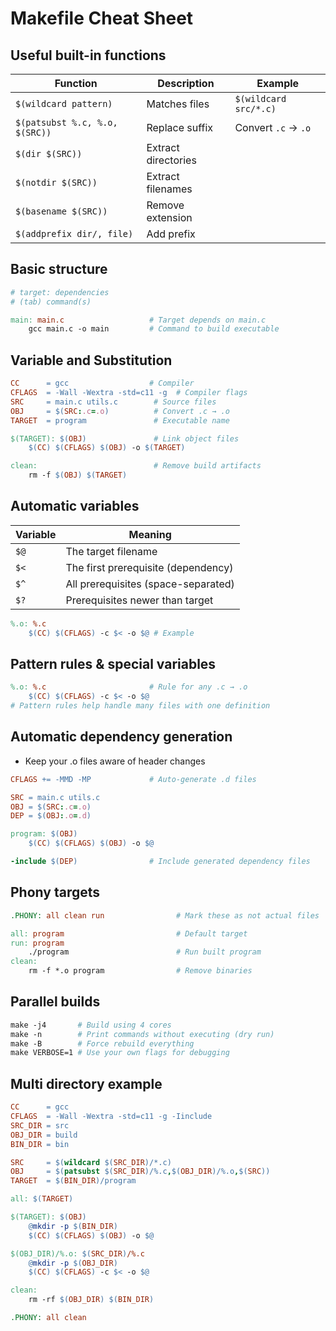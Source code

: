 # Makefile Cheat Sheet

## Useful built-in functions

| Function                       | Description         | Example               |
| ------------------------------ | ------------------- | --------------------- |
| `$(wildcard pattern)`          | Matches files       | `$(wildcard src/*.c)` |
| `$(patsubst %.c, %.o, $(SRC))` | Replace suffix      | Convert `.c` → `.o`   |
| `$(dir $(SRC))`                | Extract directories |                       |
| `$(notdir $(SRC))`             | Extract filenames   |                       |
| `$(basename $(SRC))`           | Remove extension    |                       |
| `$(addprefix dir/, file)`      | Add prefix          |                       |

## Basic structure

```makefile
# target: dependencies
# (tab) command(s)

main: main.c                   # Target depends on main.c
	gcc main.c -o main         # Command to build executable

```

## Variable and Substitution

```makefile
CC      = gcc                  # Compiler
CFLAGS  = -Wall -Wextra -std=c11 -g  # Compiler flags
SRC     = main.c utils.c        # Source files
OBJ     = $(SRC:.c=.o)          # Convert .c → .o
TARGET  = program               # Executable name

$(TARGET): $(OBJ)               # Link object files
	$(CC) $(CFLAGS) $(OBJ) -o $(TARGET)

clean:                          # Remove build artifacts
	rm -f $(OBJ) $(TARGET)

```

## Automatic variables

| Variable | Meaning                             |
| -------- | ----------------------------------- |
| `$@`     | The target filename                 |
| `$<`     | The first prerequisite (dependency) |
| `$^`     | All prerequisites (space-separated) |
| `$?`     | Prerequisites newer than target     |

```makefile 
%.o: %.c
	$(CC) $(CFLAGS) -c $< -o $@ # Example
```

## Pattern rules & special variables

```makefile
%.o: %.c                       # Rule for any .c → .o
	$(CC) $(CFLAGS) -c $< -o $@
# Pattern rules help handle many files with one definition
```

## Automatic dependency generation

* Keep your .o files aware of header changes
```makefile
CFLAGS += -MMD -MP             # Auto-generate .d files

SRC = main.c utils.c
OBJ = $(SRC:.c=.o)
DEP = $(OBJ:.o=.d)

program: $(OBJ)
	$(CC) $(CFLAGS) $(OBJ) -o $@

-include $(DEP)                # Include generated dependency files

```

## Phony targets

```makefile
.PHONY: all clean run                # Mark these as not actual files

all: program                         # Default target
run: program
	./program                        # Run built program
clean:
	rm -f *.o program                # Remove binaries
```

## Parallel builds

```makefile
make -j4       # Build using 4 cores
make -n        # Print commands without executing (dry run)
make -B        # Force rebuild everything
make VERBOSE=1 # Use your own flags for debugging
```

## Multi directory example
```makefile
CC      = gcc
CFLAGS  = -Wall -Wextra -std=c11 -g -Iinclude
SRC_DIR = src
OBJ_DIR = build
BIN_DIR = bin

SRC     = $(wildcard $(SRC_DIR)/*.c)
OBJ     = $(patsubst $(SRC_DIR)/%.c,$(OBJ_DIR)/%.o,$(SRC))
TARGET  = $(BIN_DIR)/program

all: $(TARGET)

$(TARGET): $(OBJ)
	@mkdir -p $(BIN_DIR)
	$(CC) $(CFLAGS) $(OBJ) -o $@

$(OBJ_DIR)/%.o: $(SRC_DIR)/%.c
	@mkdir -p $(OBJ_DIR)
	$(CC) $(CFLAGS) -c $< -o $@

clean:
	rm -rf $(OBJ_DIR) $(BIN_DIR)

.PHONY: all clean
```
